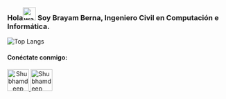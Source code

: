 ### Hola<img alt="wave" src="https://raw.githubusercontent.com/MartinHeinz/MartinHeinz/master/wave.gif" width="30px"> Soy Brayam Berna, Ingeniero Civil en Computación e Informática.

![Top Langs](https://github-readme-stats.vercel.app/api/top-langs/?username=brayanberna&show_icons=true)

#### Conéctate conmigo: 
<a href="https://www.linkedin.com/in/brayanberna/" align="center">
    <img alt="Shubhamdeep Jha | Linkedin" width="50px" src="https://pngimg.com/uploads/linkedIn/linkedIn_PNG38.png" />
</a>
<a href="mailto:brayan.057@live.cl">
    <img alt="Shubhamdeep Jha | Gmail" width="50px" src="https://uploads-ssl.webflow.com/5ad4c302a9ea3372eaea975f/5b995a276460dc98cf54bd11_Gmail.png" />
</a>


<!--
**brayanberna/brayanberna** is a ✨ _special_ ✨ repository because its `README.md` (this file) appears on your GitHub profile.

Here are some ideas to get you started:

- 🔭 I’m currently working on ...
- 🌱 I’m currently learning ...
- 👯 I’m looking to collaborate on ...
- 🤔 I’m looking for help with ...
- 💬 Ask me about ...
- 📫 How to reach me: ...
- 😄 Pronouns: ...
- ⚡ Fun fact: ...
-->
